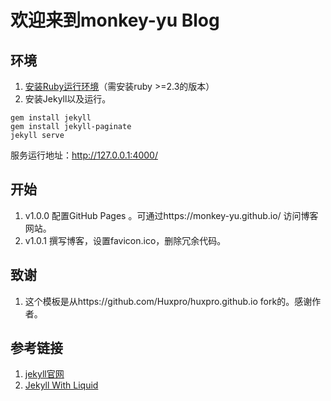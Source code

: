 
# 欢迎来到monkey-yu Blog
## 环境<br/>
1. [安装Ruby运行环境](http://www.cnblogs.com/daguo/p/4097263.html)（需安装ruby >=2.3的版本）
2. 安装Jekyll以及运行。
```
gem install jekyll
gem install jekyll-paginate
jekyll serve
```
服务运行地址：http://127.0.0.1:4000/
## 开始
1. v1.0.0 配置GitHub Pages 。可通过https://monkey-yu.github.io/ 访问博客网站。
2. v1.0.1 撰写博客，设置favicon.ico，删除冗余代码。

## 致谢
1. 这个模板是从https://github.com/Huxpro/huxpro.github.io fork的。感谢作者。

## 参考链接
1. [jekyll官网](http://jekyllcn.com/docs/home/)
2. [Jekyll With Liquid](http://huangyanxiang.com/2017/09/20/jekyll-with-liquid.html)
